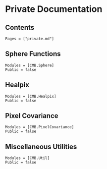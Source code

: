 # Private Documentation

## Contents
```@contents
Pages = ["private.md"]
```

## Sphere Functions
```@autodocs
Modules = [CMB.Sphere]
Public = false
```

## Healpix
```@autodocs
Modules = [CMB.Healpix]
Public = false
```

## Pixel Covariance
```@autodocs
Modules = [CMB.PixelCovariance]
Public = false
```

## Miscellaneous Utilities
```@autodocs
Modules = [CMB.Util]
Public = false
```

